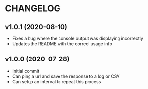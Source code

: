 # CHANGELOG

## v1.0.1 (2020-08-10)

* Fixes a bug where the console output was displaying incorrectly
* Updates the README with the correct usage info

## v1.0.0 (2020-07-28)

* Initial commit
* Can ping a url and save the response to a log or CSV
* Can setup an interval to repeat this process
